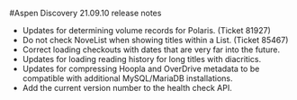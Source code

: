 #Aspen Discovery 21.09.10 release notes
- Updates for determining volume records for Polaris. (Ticket 81927)
- Do not check NoveList when showing titles within a List. (Ticket 85467)   
- Correct loading checkouts with dates that are very far into the future. 
- Updates for loading reading history for long titles with diacritics.
- Updates for compressing Hoopla and OverDrive metadata to be compatible with additional MySQL/MariaDB installations. 
- Add the current version number to the health check API. 
